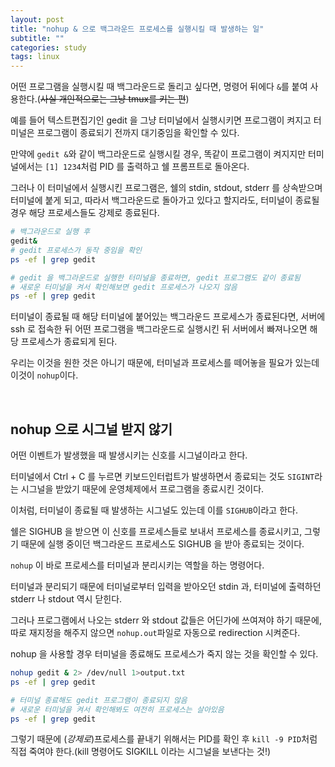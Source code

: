 ```yaml
---
layout: post
title: "nohup & 으로 백그라운드 프로세스를 실행시킬 때 발생하는 일"
subtitle: ""
categories: study
tags: linux
---
```


어떤 프로그램을 실행시킬 때 백그라운드로 돌리고 싶다면, 명령어 뒤에다 ```&```를 붙여 사용한다.(~~사실 개인적으로는 그냥 tmux를 키는 편~~)

예를 들어 텍스트편집기인 gedit 을 그냥 터미널에서 실행시키면 프로그램이 켜지고 터미널은 프로그램이 종료되기 전까지 대기중임을 확인할 수 있다.

만약에 ```gedit &```와 같이 백그라운드로 실행시킬 경우, 똑같이 프로그램이 켜지지만 터미널에서는 ```[1] 1234```처럼 PID 를 출력하고 쉘 프롬프트로 돌아온다.

그러나 이 터미널에서 실행시킨 프로그램은, 쉘의 stdin, stdout, stderr 를 상속받으며 터미널에 붙게 되고, 따라서 백그라운드로 돌아가고 있다고 할지라도, 터미널이 종료될 경우 해당 프로세스들도 강제로 종료된다.
```bash
# 백그라운드로 실행 후
gedit&
# gedit 프로세스가 동작 중임을 확인
ps -ef | grep gedit

# gedit 을 백그라운드로 실행한 터미널을 종료하면, gedit 프로그램도 같이 종료됨
# 새로운 터미널을 켜서 확인해보면 gedit 프로세스가 나오지 않음
ps -ef | grep gedit
```

터미널이 종료될 때 해당 터미널에 붙어있는 백그라운드 프로세스가 종료된다면, 서버에 ssh 로 접속한 뒤 어떤 프로그램을 백그라운드로 실행시킨 뒤 서버에서 빠져나오면 해당 프로세스가 종료되게 된다.

우리는 이것을 원한 것은 아니기 때문에, 터미널과 프로세스를 떼어놓을 필요가 있는데 이것이 ```nohup```이다.

<br>

## nohup 으로 시그널 받지 않기

어떤 이벤트가 발생했을 때 발생시키는 신호를 시그널이라고 한다.

터미널에서 Ctrl + C 를 누르면 키보드인터럽트가 발생하면서 종료되는 것도 ```SIGINT```라는 시그널을 받았기 때문에 운영체제에서 프로그램을 종료시킨 것이다.

이처럼, 터미널이 종료될 때 발생하는 시그널도 있는데 이를 ```SIGHUB```이라고 한다.

쉘은 SIGHUB 을 받으면 이 신호를 프로세스들로 보내서 프로세스를 종료시키고, 그렇기 때문에 실행 중이던 백그라운드 프로세스도 SIGHUB 을 받아 종료되는 것이다.

```nohup``` 이 바로 프로세스를 터미널과 분리시키는 역할을 하는 명령어다.

터미널과 분리되기 때문에 터미널로부터 입력을 받아오던 stdin 과, 터미널에 출력하던 stderr 나 stdout 역시 닫힌다.

그러나 프로그램에서 나오는 stderr 와 stdout 값들은 어딘가에 쓰여져야 하기 때문에, 따로 재지정을 해주지 않으면 ```nohup.out```파일로 자동으로 redirection 시켜준다.

nohup 을 사용할 경우 터미널을 종료해도 프로세스가 죽지 않는 것을 확인할 수 있다.
```bash
nohup gedit & 2> /dev/null 1>output.txt
ps -ef | grep gedit

# 터미널 종료해도 gedit 프로그램이 종료되지 않음
# 새로운 터미널을 켜서 확인해봐도 여전히 프로세스는 살아있음
ps -ef | grep gedit
```

그렇기 때문에 (*강제로*)프로세스를 끝내기 위해서는 PID를 확인 후 ```kill -9 PID```처럼 직접 죽여야 한다.(kill 명령어도 SIGKILL 이라는 시그널을 보낸다는 것!)
